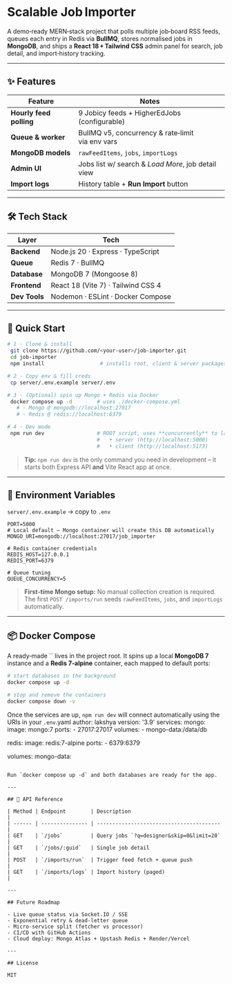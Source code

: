 # Scalable Job Importer

A demo‑ready MERN‑stack project that polls multiple job‑board RSS feeds, queues each entry in Redis via **BullMQ**, stores normalised jobs in **MongoDB**, and ships a **React 18 + Tailwind CSS** admin panel for search, job detail, and import‑history tracking.

---

## ✨ Features

| Feature                 | Notes                                              |
| ----------------------- | -------------------------------------------------- |
| **Hourly feed polling** | 9 Jobicy feeds + HigherEdJobs (configurable)       |
| **Queue & worker**      | BullMQ v5, concurrency & rate‑limit via env vars   |
| **MongoDB models**      | `rawFeedItems`, `jobs`, `importLogs`               |
| **Admin UI**            | Jobs list w/ search & *Load More*, job detail view |
| **Import logs**         | History table + **Run Import** button              |

---

## 🛠 Tech Stack

| Layer         | Tech                               |
| ------------- | ---------------------------------- |
| **Backend**   | Node.js 20 · Express · TypeScript  |
| **Queue**     | Redis 7 · BullMQ                   |
| **Database**  | MongoDB 7 (Mongoose 8)             |
| **Frontend**  | React 18 (Vite 7) · Tailwind CSS 4 |
| **Dev Tools** | Nodemon · ESLint · Docker Compose  |

---

## 🚀 Quick Start

```bash
# 1 · Clone & install
 git clone https://github.com/<your‑user>/job-importer.git
 cd job-importer
 npm install                  # installs root, client & server packages

# 2 · Copy env & fill creds
 cp server/.env.example server/.env

# 3 · (Optional) spin up Mongo + Redis via Docker
 docker compose up -d        # uses ./docker-compose.yml
   # ‑ Mongo @ mongodb://localhost:27017
   # ‑ Redis @ redis://localhost:6379

# 4 · Dev mode
 npm run dev                 # ROOT script, uses **concurrently** to launch:
                             #   • server (http://localhost:5000)
                             #   • client (http://localhost:5173)
```

> **Tip:** `npm run dev` is the only command you need in development – it starts both Express API **and** Vite React app at once.

---

## 🔐 Environment Variables

`server/.env.example` → copy to `.env`

```env
PORT=5000
# Local default – Mongo container will create this DB automatically
MONGO_URI=mongodb://localhost:27017/job_importer

# Redis container credentials
REDIS_HOST=127.0.0.1
REDIS_PORT=6379

# Queue tuning
QUEUE_CONCURRENCY=5
```

> **First‑time Mongo setup:** No manual collection creation is required.\
> The first `POST /imports/run` seeds `rawFeedItems`, `jobs`, and `importLogs` automatically.

---

## 📦 Docker Compose

A ready‑made `` lives in the project root. It spins up a local **MongoDB 7** instance and a **Redis 7‑alpine** container, each mapped to default ports:

```bash
# start databases in the background
docker compose up -d

# stop and remove the containers
docker compose down -v
```

Once the services are up, `npm run dev` will connect automatically using the URIs in your `.env`.yaml author: lakshya version: '3.9' services: mongo: image: mongo:7 ports: - 27017:27017 volumes: - mongo-data:/data/db

redis: image: redis:7-alpine ports: - 6379:6379

volumes: mongo-data:

```

Run `docker compose up -d` and both databases are ready for the app.

---

## 📑 API Reference

| Method | Endpoint        | Description                              |
| ------ | --------------- | ---------------------------------------- |
| GET    | `/jobs`         | Query jobs `?q=designer&skip=0&limit=20` |
| GET    | `/jobs/:guid`   | Single job detail                        |
| POST   | `/imports/run`  | Trigger feed fetch + queue push          |
| GET    | `/imports/logs` | Import history (paged)                   |

---

## Future Roadmap

- Live queue status via Socket.IO / SSE
- Exponential retry & dead‑letter queue
- Micro‑service split (fetcher vs processor)
- CI/CD with GitHub Actions
- Cloud deploy: Mongo Atlas + Upstash Redis + Render/Vercel

---

## License

MIT

```
